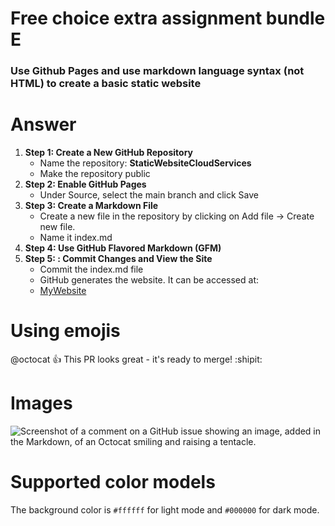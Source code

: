 # Free choice extra assignment bundle E
### Use Github Pages and use markdown language syntax (not HTML) to create a basic static website

# Answer
1. **Step 1: Create a New GitHub Repository**
   - Name the repository: **StaticWebsiteCloudServices**
   - Make the repository public
2. **Step 2: Enable GitHub Pages**
   - Under Source, select the main branch and click Save
3. **Step 3: Create a Markdown File**
   - Create a new file in the repository by clicking on Add file → Create new file.
   - Name it index.md
4. **Step 4: Use GitHub Flavored Markdown (GFM)**
5. **Step 5: : Commit Changes and View the Site**
   - Commit the index.md file
   - GitHub generates  the website. It can be accessed at:
   - [MyWebsite](https://t3cozh00.github.io/StaticWebsiteCloudServiecs/)

# Using emojis
@octocat :+1: This PR looks great - it's ready to merge! :shipit:

# Images
![Screenshot of a comment on a GitHub issue showing an image, added in the Markdown, of an Octocat smiling and raising a tentacle.](https://myoctocat.com/assets/images/base-octocat.svg)

# Supported color models
The background color is `#ffffff` for light mode and `#000000` for dark mode.





